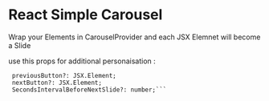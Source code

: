 # React Simple Carousel
Wrap your Elements in CarouselProvider and each JSX Elemnet will become a Slide

use this props for additional personaisation :   
 ``` children: JSX.Element[];
  previousButton?: JSX.Element;
  nextButton?: JSX.Element;
  SecondsIntervalBeforeNextSlide?: number;```
